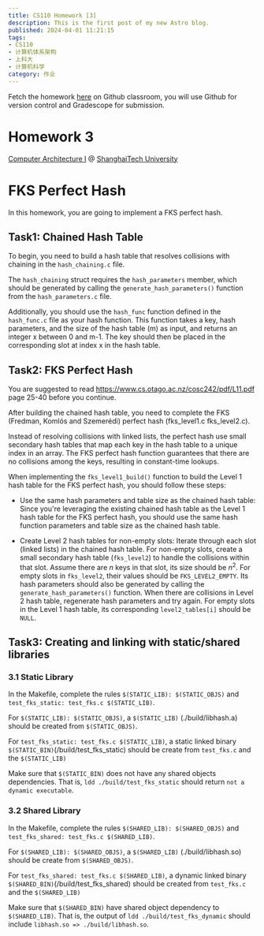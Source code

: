 ```yaml
---
title: CS110 Homework [3]
description: This is the first post of my new Astro blog.
published: 2024-04-01 11:21:15
tags:
- CS110
- 计算机体系架构
- 上科大
- 计算机科学
category: 作业
---
```


Fetch the homework [here](https://classroom.github.com/a/MjRAMeln) on Github classroom, you will use Github for version control and Gradescope for submission.

<!--more-->

# Homework 3

[Computer Architecture I](https://toast-lab.sist.shanghaitech.edu.cn/courses/CS110@ShanghaiTech/Spring-2024/index.html) @ [ShanghaiTech University](https://www.shanghaitech.edu.cn/)  

# FKS Perfect Hash

In this homework, you are going to implement a FKS perfect hash. 


## Task1: Chained Hash Table 
To begin, you need to build a hash table that resolves collisions with chaining in the `hash_chaining.c` file.

The `hash_chaining` struct requires the `hash_parameters` member, which should be generated by calling the `generate_hash_parameters()` function from the `hash_parameters.c` file.

Additionally, you should use the `hash_func` function defined in the `hash_func.c` file as your hash function. This function takes a key, hash parameters, and the size of the hash table (m) as input, and returns an integer x between 0 and m-1. The key should then be placed in the corresponding slot at index x in the hash table.

## Task2: FKS Perfect Hash

You are suggested to read https://www.cs.otago.ac.nz/cosc242/pdf/L11.pdf page 25-40 before you continue.

After building the chained hash table, you need to complete the FKS (Fredman, Komlós and Szemerédi) perfect hash (fks_level1.c fks_level2.c).

Instead of resolving collisions with linked lists, the perfect hash use small secondary hash tables that map each key in the hash table to a unique index in an array.
The FKS perfect hash function guarantees that there are no collisions among the keys, resulting in constant-time lookups.

When implementing the `fks_level1_build()` function to build the Level 1 hash table for the FKS perfect hash, you should follow these steps:

- Use the same hash parameters and table size as the chained hash table: Since you're leveraging the existing chained hash table as the Level 1 hash table for the FKS perfect hash, you should use the same hash function parameters and table size as the chained hash table.

- Create Level 2 hash tables for non-empty slots: Iterate through each slot (linked lists) in the chained hash table. For non-empty slots, create a small secondary hash table (`fks_level2`) to handle the collisions within that slot. Assume there are $n$ keys in that slot, its size should be $n^2$. For empty slots in `fks_level2`, their values should be `FKS_LEVEL2_EMPTY`.  Its hash parameters should also be generated by calling the `generate_hash_parameters()` function. When there are collisions in Level 2 hash table, regenerate hash parameters and try again. For empty slots in the Level 1 hash table, its corresponding `level2_tables[i]` should be `NULL`.

## Task3: Creating and linking with static/shared libraries

### 3.1 Static Library

In the Makefile, complete the rules `$(STATIC_LIB): $(STATIC_OBJS)`	and `test_fks_static: test_fks.c $(STATIC_LIB)`.

For `$(STATIC_LIB): $(STATIC_OBJS)`, a `$(STATIC_LIB)` (./build/libhash.a) should be created from `$(STATIC_OBJS)`.

For `test_fks_static: test_fks.c $(STATIC_LIB)`, a static linked binary `$(STATIC_BIN)`(/build/test_fks_static) should be create from `test_fks.c` and the `$(STATIC_LIB)`

Make sure that `$(STATIC_BIN)` does not have any shared objects dependencies. That is, `ldd ./build/test_fks_static` should return `not a dynamic executable`.

### 3.2 Shared Library

In the Makefile, complete the rules `$(SHARED_LIB): $(SHARED_OBJS)`	and `test_fks_shared: test_fks.c $(SHARED_LIB)`.

For `$(SHARED_LIB): $(SHARED_OBJS)`, a `$(SHARED_LIB)` (./build/libhash.so) should be create from `$(SHARED_OBJS)`.

For `test_fks_shared: test_fks.c $(SHARED_LIB)`, a dynamic linked binary `$(SHARED_BIN)`(/build/test_fks_shared) should be created from `test_fks.c` and the `$(SHARED_LIB)`

Make sure that `$(SHARED_BIN)` have shared object dependency to `$(SHARED_LIB)`. That is, the output of `ldd ./build/test_fks_dynamic` should include `libhash.so => ./build/libhash.so`.
